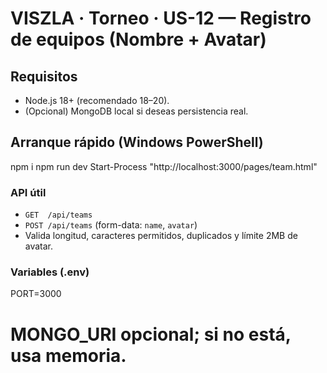﻿# VISZLA · Torneo · US-12 — Registro de equipos (Nombre + Avatar)

## Requisitos
- Node.js 18+ (recomendado 18–20).
- (Opcional) MongoDB local si deseas persistencia real.

## Arranque rápido (Windows PowerShell)
npm i
npm run dev
Start-Process "http://localhost:3000/pages/team.html"

### API útil
- `GET  /api/teams`
- `POST /api/teams` (form-data: `name`, `avatar`)
- Valida longitud, caracteres permitidos, duplicados y límite 2MB de avatar.

### Variables (.env)
PORT=3000
# MONGO_URI opcional; si no está, usa memoria.
